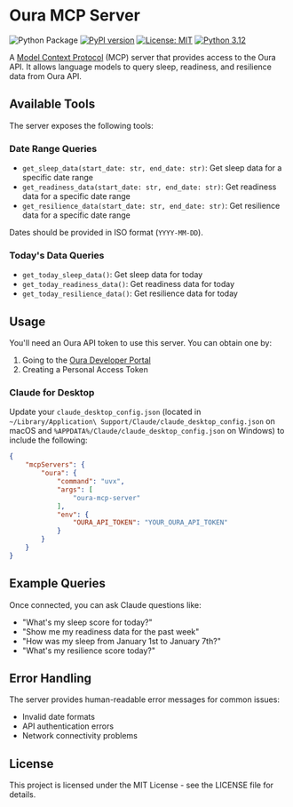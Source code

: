 # Oura MCP Server

![Python Package](https://github.com/tomekkorbak/oura-mcp-server/workflows/Python%20Package/badge.svg)
[![PyPI version](https://badge.fury.io/py/oura-mcp-server.svg)](https://badge.fury.io/py/oura-mcp-server)
[![License: MIT](https://img.shields.io/badge/License-MIT-yellow.svg)](https://opensource.org/licenses/MIT)
[![Python 3.12](https://img.shields.io/badge/python-3.12-blue.svg)](https://www.python.org/downloads/release/python-3120/)

A [Model Context Protocol](https://modelcontextprotocol.io/introduction) (MCP) server that provides access to the Oura API. It allows language models to query sleep, readiness, and resilience data from Oura API.

## Available Tools

The server exposes the following tools:

### Date Range Queries

- `get_sleep_data(start_date: str, end_date: str)`: Get sleep data for a specific date range
- `get_readiness_data(start_date: str, end_date: str)`: Get readiness data for a specific date range
- `get_resilience_data(start_date: str, end_date: str)`: Get resilience data for a specific date range

Dates should be provided in ISO format (`YYYY-MM-DD`).

### Today's Data Queries

- `get_today_sleep_data()`: Get sleep data for today
- `get_today_readiness_data()`: Get readiness data for today
- `get_today_resilience_data()`: Get resilience data for today

## Usage

You'll need an Oura API token to use this server. You can obtain one by:

1. Going to the [Oura Developer Portal](https://cloud.ouraring.com/v2/docs)
2. Creating a Personal Access Token

### Claude for Desktop

Update your `claude_desktop_config.json` (located in `~/Library/Application\ Support/Claude/claude_desktop_config.json` on macOS and `%APPDATA%/Claude/claude_desktop_config.json` on Windows) to include the following:

```json
{
    "mcpServers": {
        "oura": {
            "command": "uvx",
            "args": [
                "oura-mcp-server"
            ],
            "env": {
                "OURA_API_TOKEN": "YOUR_OURA_API_TOKEN"
            }
        }
    }
}
```


## Example Queries

Once connected, you can ask Claude questions like:

- "What's my sleep score for today?"
- "Show me my readiness data for the past week"
- "How was my sleep from January 1st to January 7th?"
- "What's my resilience score today?"

## Error Handling

The server provides human-readable error messages for common issues:

- Invalid date formats
- API authentication errors
- Network connectivity problems

## License

This project is licensed under the MIT License - see the LICENSE file for details.
